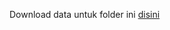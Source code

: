 Download data untuk folder ini [disini](https://drive.google.com/drive/folders/1amolvIbPds3qXIKyB40yTjC6aaRZQ2gZ?usp=sharing)